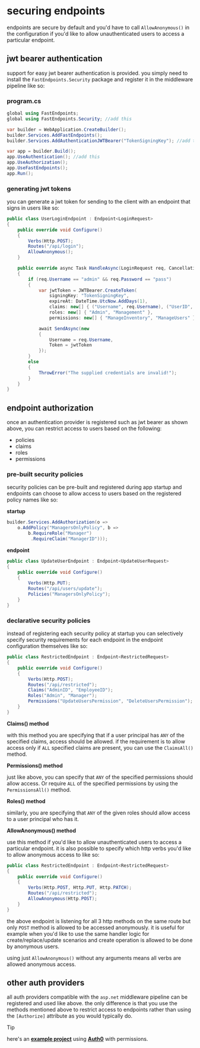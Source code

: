 # securing endpoints
endpoints are secure by default and you'd have to call `AllowAnonymous()` in the configuration if you'd like to allow unauthenticated users to access a particular endpoint.

## jwt bearer authentication
support for easy jwt bearer authentication is provided. you simply need to install the `FastEndpoints.Security` package and register it in the middleware pipeline like so:

### program.cs
```csharp
global using FastEndpoints;
global using FastEndpoints.Security; //add this

var builder = WebApplication.CreateBuilder();
builder.Services.AddFastEndpoints();
builder.Services.AddAuthenticationJWTBearer("TokenSigningKey"); //add this

var app = builder.Build();
app.UseAuthentication(); //add this
app.UseAuthorization();
app.UseFastEndpoints();
app.Run();
```

### generating jwt tokens
you can generate a jwt token for sending to the client with an endpoint that signs in users like so:

```csharp
public class UserLoginEndpoint : Endpoint<LoginRequest>
{
    public override void Configure()
    {
        Verbs(Http.POST);
        Routes("/api/login");
        AllowAnonymous();
    }

    public override async Task HandleAsync(LoginRequest req, CancellationToken ct)
    {
        if (req.Username == "admin" && req.Password == "pass")
        {
            var jwtToken = JWTBearer.CreateToken(
                signingKey: "TokenSigningKey",
                expireAt: DateTime.UtcNow.AddDays(1),
                claims: new[] { ("Username", req.Username), ("UserID", "001") },
                roles: new[] { "Admin", "Management" },
                permissions: new[] { "ManageInventory", "ManageUsers" });

            await SendAsync(new
            {
                Username = req.Username,
                Token = jwtToken
            });
        }
        else
        {
            ThrowError("The supplied credentials are invalid!");
        }
    }
}
```

## endpoint authorization

once an authentication provider is registered such as jwt bearer as shown above, you can restrict access to users based on the following:

- policies
- claims
- roles
- permissions

### pre-built security policies
security policies can be pre-built and registered during app startup and endpoints can choose to allow access to users based on the registered policy names like so:

**startup**
```csharp
builder.Services.AddAuthorization(o =>
    o.AddPolicy("ManagersOnlyPolicy", b =>
        b.RequireRole("Manager")
         .RequireClaim("ManagerID")));
```
**endpoint**
```csharp
public class UpdateUserEndpoint : Endpoint<UpdateUserRequest>
{
    public override void Configure()
    {
        Verbs(Http.PUT);
        Routes("/api/users/update");
        Policies("ManagersOnlyPolicy");
    }       
}
```
### declarative security policies
instead of registering each security policy at startup you can selectively specify security requirements for each endpoint in the endpoint configuration themselves like so:
```csharp
public class RestrictedEndpoint : Endpoint<RestrictedRequest>
{
    public override void Configure()
    {
        Verbs(Http.POST);
        Routes("/api/restricted");
        Claims("AdminID", "EmployeeID");
        Roles("Admin", "Manager");
        Permissions("UpdateUsersPermission", "DeleteUsersPermission");
    }
}
```
**Claims() method**

with this method you are specifying that if a user principal has `ANY` of the specified claims, access should be allowed. 
if the requirement is to allow access only if `ALL` specified claims are present, you can use the `ClaimsAll()` method.

**Permissions() method**

just like above, you can specify that `ANY` of the specified permissions should allow access. Or require `ALL` of the specified permissions by using the `PermissionsAll()` method.

**Roles() method**

similarly, you are specifying that `ANY` of the given roles should allow access to a user principal who has it.

**AllowAnonymous() method**

use this method if you'd like to allow unauthenticated users to access a particular endpoint. it is also possible to specify which http verbs you'd like to allow anonymous access to like so:
```csharp
public class RestrictedEndpoint : Endpoint<RestrictedRequest>
{
    public override void Configure()
    {
        Verbs(Http.POST, Http.PUT, Http.PATCH);
        Routes("/api/restricted");
        AllowAnonymous(Http.POST);
    }
}
```
the above endpoint is listening for all 3 http methods on the same route but only `POST` method is allowed to be accessed anonymously. it is useful for example when you'd like to use the same handler logic for create/replace/update scenarios and create operation is allowed to be done by anonymous users.

using just `AllowAnonymous()` without any arguments means all verbs are allowed anonymous access.

## other auth providers
all auth providers compatible with the `asp.net` middleware pipeline can be registered and used like above. the only difference is that you use the methods mentioned above to restrict access to endpoints rather than using the `[Authorize]` attribute as you would typically do.

> [!TIP]
> here's an **[example project](https://github.com/dj-nitehawk/FastEndpoints-Auth0-Demo)** using **[Auth0](https://auth0.com/access-management)** with permissions.